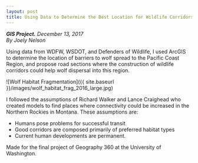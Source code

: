 ```yaml
---
layout: post
title: Using Data to Determine the Best Location for Wildlife Corridors for Wolf Restoration
---
```

***GIS Project.*** *December 13, 2017*
<br>
*By Joely Nelson*

Using data from WDFW, WSDOT, and Defenders of Wildlife, I used ArcGIS to determine the location of barriers to wolf spread to the Pacific Coast Region, and propose road sections where the construction of wildlife corridors could help wolf dispersal into this region.

![Wolf Habitat Fragmentation]({{ site.baseurl }}/images/wolf_habitat_frag_2016_large.jpg)

I followed the assumptions of Richard Walker and Lance Craighead who created models to find places where connectivity could be increased in the Northern Rockies in Montana. These assumptions are:

* Humans pose problems for successful transit
* Good corridors are composed primarily of preferred habitat types
* Current human developments are permanent.

Made for the final project of Geography 360 at the University of Washington.
